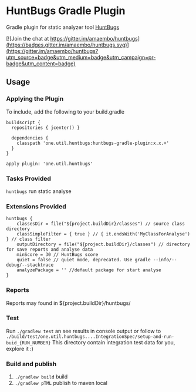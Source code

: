 HuntBugs Gradle Plugin
======================

Gradle plugin for static analyzer tool [HuntBugs](https://github.com/amaembo/huntbugs)

[![Join the chat at https://gitter.im/amaembo/huntbugs](https://badges.gitter.im/amaembo/huntbugs.svg)](https://gitter.im/amaembo/huntbugs?utm_source=badge&utm_medium=badge&utm_campaign=pr-badge&utm_content=badge)

## Usage

### Applying the Plugin

To include, add the following to your build.gradle

    buildscript {
      repositories { jcenter() }

      dependencies {
        classpath 'one.util.huntbugs:huntbugs-gradle-plugin:x.x.+'
      }
    }

    apply plugin: 'one.util.huntbugs'

### Tasks Provided

`huntbugs` run static analyse

### Extensions Provided

    huntbugs {
        classesDir = file("${project.buildDir}/classes") // source class directory
        classSimpleFilter = { true } // { it.endsWith('MyClassForAnalyse') } // class filter
        outputDirectory = file("${project.buildDir}/classes") // directory for save reports and analyse data
        minScore = 30 // HuntBugs score
        quiet = false // quiet mode, deprecated. Use gradle --info/--debug/--stacktrace
        analyzePackage = '' //default package for start analyse
    }

### Reports

Reports may found in ${project.buildDir}/huntbugs/

### Test

Run `./gradlew test` an see results in console output or follow to `./build/test/one.util.huntbugs....IntegrationSpec/setup-and-run-buid_{RUN_NUMBER}`
This directory contain integration test data for you, explore it :)

### Build and publish

1. `./gradlew build` build
2. `./gradlew pTML` publish to maven local
